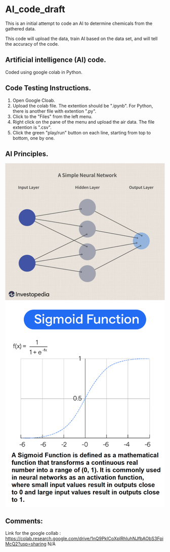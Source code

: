 # AI_code_draft

This is an initial attempt to code an AI to determine chemicals from the gathered data.

This code will upload the data, train AI based on the data set, and will tell the accuracy of the code.

## Artificial intelligence (AI) code.

Coded using google colab in Python.

## Code Testing Instructions.

1. Open Google Cloab. <br>
2. Upload the colab file. The extention should be ".ipynb". For Python, there is another file with extention ".py". <br>
3. Click to the "Files" from the left menu.<br>
4. Right click on the pane of the menu and upload the air data. The file extention is ".csv".<br>
5. Click the green "play/run" button on each line, starting from top to bottom, one by one.

## AI Principles.
![alt text](https://github.com/lnis-uofu/ChemAirU/blob/main/AI_code_draft/.img/Neural_Network.jpg)<br>
![alt text](https://github.com/lnis-uofu/ChemAirU/blob/main/AI_code_draft/.img/Sigmoid_Function.jpg)<br>

## Comments:
Link for the google collab : <br>
https://colab.research.google.com/drive/1nQ9PklCoXplRhIuhNJfbAObS3FpiMcQ2?usp=sharing
N/A


